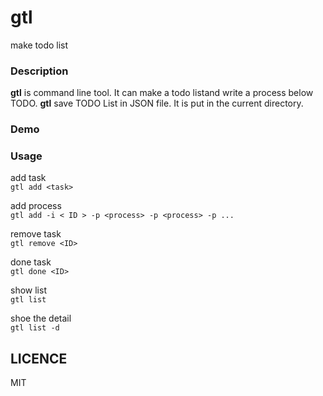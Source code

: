 gtl
=====

make todo list

### Description
**gtl** is command line tool. It can make a todo listand write a process below TODO. **gtl** save TODO List in JSON file. It is put in the current directory.

### Demo


### Usage
add task  
`gtl add <task>`   

add process  
`gtl add -i < ID > -p <process> -p <process> -p ...` 

remove task  
`gtl remove <ID>`

done task  
`gtl done <ID>`

show list  
`gtl list`

shoe the detail  
`gtl list -d`

## LICENCE
MIT
